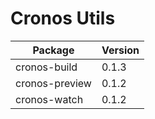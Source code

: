 # Cronos Utils

| Package | Version |
| --- | --- |
| cronos-build | 0.1.3 |
| cronos-preview | 0.1.2 |
| cronos-watch | 0.1.2 |